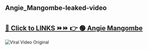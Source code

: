 
 ## Angie_Mangombe-leaked-video 

# <h2><a href="https://clipsfans.com/Angie_Mangombe&ref=git">🔗 Click to LINKS ⏩⏩ 👉 🟢 Angie Mangombe </a></h2>

<a href="https://clipsfans.com/Angie_Mangombe&ref=git" rel="nofollow" data-target="animated-image.originalLink"><img src="https://i.ibb.co.com/xMMVF88/686577567.gif" alt="Viral Video Original" style="max-width: 100%; display: inline-block;" data-target="animated-image.originalImage"></a>
